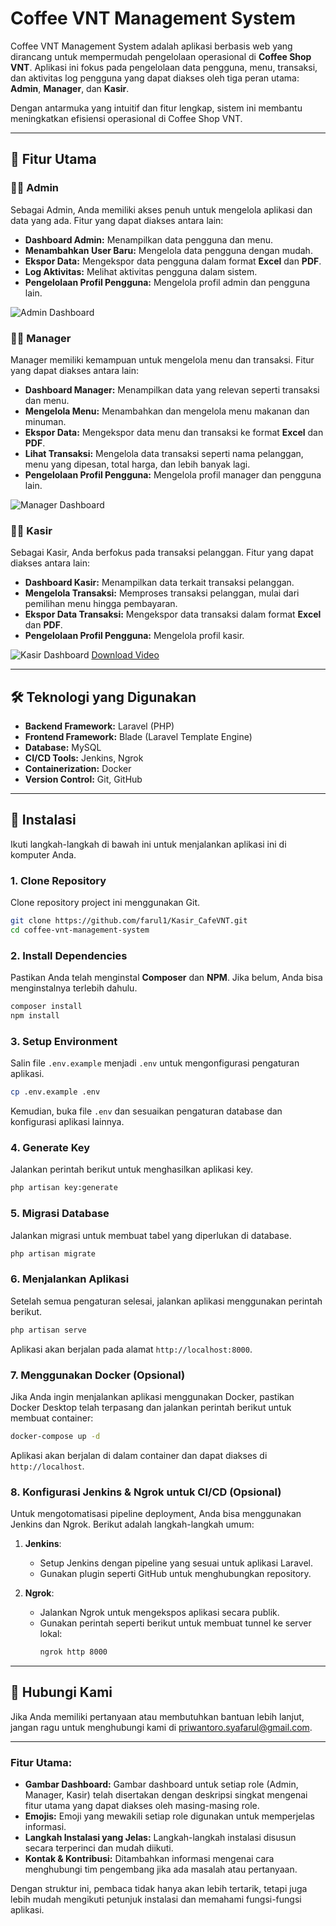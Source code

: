 # Coffee VNT Management System

Coffee VNT Management System adalah aplikasi berbasis web yang dirancang untuk mempermudah pengelolaan operasional di **Coffee Shop VNT**. Aplikasi ini fokus pada pengelolaan data pengguna, menu, transaksi, dan aktivitas log pengguna yang dapat diakses oleh tiga peran utama: **Admin**, **Manager**, dan **Kasir**.

Dengan antarmuka yang intuitif dan fitur lengkap, sistem ini membantu meningkatkan efisiensi operasional di Coffee Shop VNT.

---

## 🎯 Fitur Utama

### **👩‍💼 Admin**
Sebagai Admin, Anda memiliki akses penuh untuk mengelola aplikasi dan data yang ada. Fitur yang dapat diakses antara lain:
- **Dashboard Admin:** Menampilkan data pengguna dan menu.
- **Menambahkan User Baru:** Mengelola data pengguna dengan mudah.
- **Ekspor Data:** Mengekspor data pengguna dalam format **Excel** dan **PDF**.
- **Log Aktivitas:** Melihat aktivitas pengguna dalam sistem.
- **Pengelolaan Profil Pengguna:** Mengelola profil admin dan pengguna lain.

![Admin Dashboard](public/images/admin-dashboard.png)

### **👨‍💼 Manager**
Manager memiliki kemampuan untuk mengelola menu dan transaksi. Fitur yang dapat diakses antara lain:
- **Dashboard Manager:** Menampilkan data yang relevan seperti transaksi dan menu.
- **Mengelola Menu:** Menambahkan dan mengelola menu makanan dan minuman.
- **Ekspor Data:** Mengekspor data menu dan transaksi ke format **Excel** dan **PDF**.
- **Lihat Transaksi:** Mengelola data transaksi seperti nama pelanggan, menu yang dipesan, total harga, dan lebih banyak lagi.
- **Pengelolaan Profil Pengguna:** Mengelola profil manager dan pengguna lain.

![Manager Dashboard](public/images/manager-dashboard.png)

### **👨‍🍳 Kasir**
Sebagai Kasir, Anda berfokus pada transaksi pelanggan. Fitur yang dapat diakses antara lain:
- **Dashboard Kasir:** Menampilkan data terkait transaksi pelanggan.
- **Mengelola Transaksi:** Memproses transaksi pelanggan, mulai dari pemilihan menu hingga pembayaran.
- **Ekspor Data Transaksi:** Mengekspor data transaksi dalam format **Excel** dan **PDF**.
- **Pengelolaan Profil Pengguna:** Mengelola profil kasir.

![Kasir Dashboard](public/images/kasir-dashboard.png)
[Download Video](public/images/kasir.mp4)

---

## 🛠️ Teknologi yang Digunakan

- **Backend Framework:** Laravel (PHP)
- **Frontend Framework:** Blade (Laravel Template Engine)
- **Database:** MySQL
- **CI/CD Tools:** Jenkins, Ngrok
- **Containerization:** Docker
- **Version Control:** Git, GitHub

---

## 🚀 Instalasi

Ikuti langkah-langkah di bawah ini untuk menjalankan aplikasi ini di komputer Anda.

### **1. Clone Repository**
Clone repository project ini menggunakan Git.
```bash
git clone https://github.com/farul1/Kasir_CafeVNT.git
cd coffee-vnt-management-system
```


### **2. Install Dependencies**
Pastikan Anda telah menginstal **Composer** dan **NPM**. Jika belum, Anda bisa menginstalnya terlebih dahulu.

```bash
composer install
npm install
```

### **3. Setup Environment**
Salin file `.env.example` menjadi `.env` untuk mengonfigurasi pengaturan aplikasi.

```bash
cp .env.example .env
```

Kemudian, buka file `.env` dan sesuaikan pengaturan database dan konfigurasi aplikasi lainnya.

### **4. Generate Key**
Jalankan perintah berikut untuk menghasilkan aplikasi key.

```bash
php artisan key:generate
```

### **5. Migrasi Database**
Jalankan migrasi untuk membuat tabel yang diperlukan di database.

```bash
php artisan migrate
```

### **6. Menjalankan Aplikasi**
Setelah semua pengaturan selesai, jalankan aplikasi menggunakan perintah berikut.

```bash
php artisan serve
```

Aplikasi akan berjalan pada alamat `http://localhost:8000`.

### **7. Menggunakan Docker (Opsional)**
Jika Anda ingin menjalankan aplikasi menggunakan Docker, pastikan Docker Desktop telah terpasang dan jalankan perintah berikut untuk membuat container:

```bash
docker-compose up -d
```

Aplikasi akan berjalan di dalam container dan dapat diakses di `http://localhost`.

### **8. Konfigurasi Jenkins & Ngrok untuk CI/CD (Opsional)**
Untuk mengotomatisasi pipeline deployment, Anda bisa menggunakan Jenkins dan Ngrok. Berikut adalah langkah-langkah umum:
1. **Jenkins**:
   - Setup Jenkins dengan pipeline yang sesuai untuk aplikasi Laravel.
   - Gunakan plugin seperti GitHub untuk menghubungkan repository.
   
2. **Ngrok**:
   - Jalankan Ngrok untuk mengekspos aplikasi secara publik.
   - Gunakan perintah seperti berikut untuk membuat tunnel ke server lokal:
     ```bash
     ngrok http 8000
     ```

---

## 💬 Hubungi Kami
Jika Anda memiliki pertanyaan atau membutuhkan bantuan lebih lanjut, jangan ragu untuk menghubungi kami di [priwantoro.syafarul@gmail.com](priwantoro.syafarul@gmail.com).

---


### Fitur Utama:
- **Gambar Dashboard:** Gambar dashboard untuk setiap role (Admin, Manager, Kasir) telah disertakan dengan deskripsi singkat mengenai fitur utama yang dapat diakses oleh masing-masing role.
- **Emojis:** Emoji yang mewakili setiap role digunakan untuk memperjelas informasi.
- **Langkah Instalasi yang Jelas:** Langkah-langkah instalasi disusun secara terperinci dan mudah diikuti.
- **Kontak & Kontribusi:** Ditambahkan informasi mengenai cara menghubungi tim pengembang jika ada masalah atau pertanyaan.

Dengan struktur ini, pembaca tidak hanya akan lebih tertarik, tetapi juga lebih mudah mengikuti petunjuk instalasi dan memahami fungsi-fungsi aplikasi.
